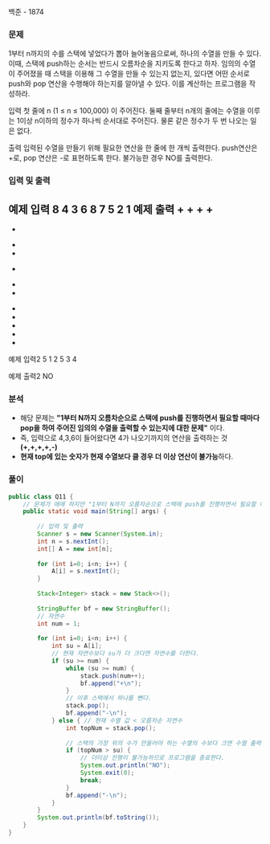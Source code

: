 백준 - 1874

### 문제
1부터 n까지의 수를 스택에 넣었다가 뽑아 늘어놓음으로써, 하나의 수열을 만들 수 있다. 이때, 스택에 push하는 순서는 반드시 오름차순을 지키도록 한다고 하자. 
임의의 수열이 주어졌을 때 스택을 이용해 그 수열을 만들 수 있는지 없는지, 있다면 어떤 순서로 push와 pop 연산을 수행해야 하는지를 알아낼 수 있다.
이를 계산하는 프로그램을 작성하라. 

입력 첫 줄에 n (1 ≤ n ≤ 100,000) 이 주어진다. 둘째 줄부터 n개의 줄에는 수열을 이루는 1이상 n이하의 정수가 하나씩 순서대로 주어진다. 물론 같은 정수가 두 번 나오는 일은 없다. 

출력 입력된 수열을 만들기 위해 필요한 연산을 한 줄에 한 개씩 출력한다. push연산은 +로, pop 연산은 -로 표현하도록 한다. 불가능한 경우 NO를 출력한다.

### 입력 및 출력
예제 입력 
  8
  4
  3
  6
  8
  7
  5
  2
  1
  예제 출력 
  +
  +
  +
  +
  -
  -
  +
  +
  -
  +
  +
  -
  -
  -
  -
  -
 
  예제 입력2
  5
  1
  2
  5
  3
  4
 
  예제 출력2
  NO



### 분석
* 해당 문제는 **"1부터 N까지 오름차순으로 스택에 push를 진행하면서 필요할 때마다 pop을 하여 주어진 임의의 수열을 출력할 수 있는지에 대한 문제"** 이다.
* 즉, 입력으로 4,3,6이 들어왔다면 4가 나오기까지의 연산을 출력하는 것 **(+,+,+,+,-)**
* **현재 top에 있는 숫자가 현재 수열보다 클 경우 더 이상 연산이 불가능**하다.

### 풀이
```java
public class Q11 {  
    // 문제가 애매 하지만 "1부터 N까지 오름차순으로 스택에 push를 진행하면서 필요할 때마다 pop을 하여 주어진 임의의 수열을 출력할 수 있는지에 대한 문제" 이다.  
    public static void main(String[] args) {  
  
        // 입력 및 출력  
        Scanner s = new Scanner(System.in);  
        int n = s.nextInt();  
        int[] A = new int[n];  
  
        for (int i=0; i<n; i++) {  
            A[i] = s.nextInt();  
        }  
  
        Stack<Integer> stack = new Stack<>();  
  
        StringBuffer bf = new StringBuffer();  
        // 자연수  
        int num = 1;  
  
        for (int i=0; i<n; i++) {  
            int su = A[i];  
            // 현재 자연수보다 su가 더 크다면 자연수를 더한다.  
            if (su >= num) {  
                while (su >= num) {  
                    stack.push(num++);  
                    bf.append("+\n");  
                }  
                // 이후 스택에서 하나를 뺀다.  
                stack.pop();  
                bf.append("-\n");  
            } else { // 현재 수열 값 < 오름차순 자연수  
                int topNum = stack.pop();  
  
                // 스택의 가장 위의 수가 만들어야 하는 수열의 수보다 크면 수열 출력이 불가능하다.  
                if (topNum > su) {  
                    // 더이상 진행이 불가능하므로 프로그램을 종료한다.  
                    System.out.println("NO");  
                    System.exit(0);  
                    break;  
                }  
                bf.append("-\n");  
            }  
        }  
        System.out.println(bf.toString());  
    }  
}
```
